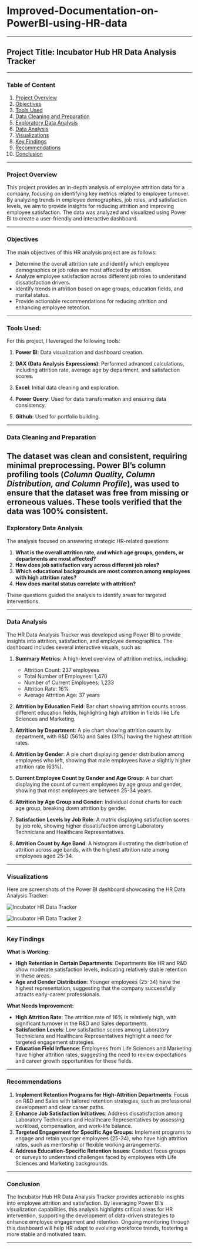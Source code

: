 # Improved-Documentation-on-PowerBI-using-HR-data

---

## Project Title: Incubator Hub HR Data Analysis Tracker

---

### Table of Content

1. [Project Overview](#project-overview)
2. [Objectives](#objectives)
3. [Tools Used](#tools-used)
4. [Data Cleaning and Preparation](#data-cleaning-and-preparation)
5. [Exploratory Data Analysis](#exploratory-data-analysis)
6. [Data Analysis](#data-analysis)
7. [Visualizations](#visualizations)
8. [Key Findings](#key-findings)
9. [Recommendations](#recommendations)
10. [Conclusion](#conclusion)

---

### Project Overview

This project provides an in-depth analysis of employee attrition data for a company, focusing on identifying key metrics related to employee turnover. By analyzing trends in employee demographics, job roles, and satisfaction levels, we aim to provide insights for reducing attrition and improving employee satisfaction. The data was analyzed and visualized using Power BI to create a user-friendly and interactive dashboard.

---

### Objectives

The main objectives of this HR analysis project are as follows:

- Determine the overall attrition rate and identify which employee demographics or job roles are most affected by attrition.
- Analyze employee satisfaction across different job roles to understand dissatisfaction drivers.
- Identify trends in attrition based on age groups, education fields, and marital status.
- Provide actionable recommendations for reducing attrition and enhancing employee retention.

---

### Tools Used:

For this project, I leveraged the following tools:

1. **Power BI**: Data visualization and dashboard creation.
   
2. **DAX (Data Analysis Expressions)**: Performed advanced calculations, including attrition rate, average age by department, and satisfaction scores.
   
3. **Excel**: Initial data cleaning and exploration.
  
4. **Power Query**: Used for data transformation and ensuring data consistency.

5. **Github**: Used for portfolio building.

---

### Data Cleaning and Preparation

The dataset was clean and consistent, requiring minimal preprocessing. **Power BI’s column profiling tools** (*Column Quality, Column Distribution, and Column Profile*), was used to ensure that the dataset was free from missing or erroneous values. These tools verified that the data was 100% consistent.
---


### Exploratory Data Analysis

The analysis focused on answering strategic HR-related questions:

1. **What is the overall attrition rate, and which age groups, genders, or departments are most affected?**
2. **How does job satisfaction vary across different job roles?**
3. **Which educational backgrounds are most common among employees with high attrition rates?**
4. **How does marital status correlate with attrition?**

These questions guided the analysis to identify areas for targeted interventions.

---

### Data Analysis

The HR Data Analysis Tracker was developed using Power BI to provide insights into attrition, satisfaction, and employee demographics. The dashboard includes several interactive visuals, such as:

1. **Summary Metrics**: A high-level overview of attrition metrics, including:
   - Attrition Count: 237 employees
   - Total Number of Employees: 1,470
   - Number of Current Employees: 1,233
   - Attrition Rate: 16%
   - Average Attrition Age: 37 years

2. **Attrition by Education Field**: Bar chart showing attrition counts across different education fields, highlighting high attrition in fields like Life Sciences and Marketing.

3. **Attrition by Department**: A pie chart showing attrition counts by department, with R&D (56%) and Sales (31%) having the highest attrition rates.

4. **Attrition by Gender**: A pie chart displaying gender distribution among employees who left, showing that male employees have a slightly higher attrition rate (63%).

5. **Current Employee Count by Gender and Age Group**: A bar chart displaying the count of current employees by age group and gender, showing that most employees are between 25-34 years.

6. **Attrition by Age Group and Gender**: Individual donut charts for each age group, breaking down attrition by gender.

7. **Satisfaction Levels by Job Role**: A matrix displaying satisfaction scores by job role, showing higher dissatisfaction among Laboratory Technicians and Healthcare Representatives.

8. **Attrition Count by Age Band**: A histogram illustrating the distribution of attrition across age bands, with the highest attrition rate among employees aged 25-34.

---

### Visualizations

Here are screenshots of the Power BI dashboard showcasing the HR Data Analysis Tracker:

![Incubator HR Data Tracker](https://github.com/user-attachments/assets/ac01982e-bee9-4745-9896-d131ac8547c0)

![Incubator HR Data Tracker 2](https://github.com/user-attachments/assets/7d9d5adb-4c66-4f55-a346-044f450f10e0)


---

### Key Findings

**What is Working:**
- **High Retention in Certain Departments**: Departments like HR and R&D show moderate satisfaction levels, indicating relatively stable retention in these areas.
- **Age and Gender Distribution**: Younger employees (25-34) have the highest representation, suggesting that the company successfully attracts early-career professionals.

**What Needs Improvement:**
- **High Attrition Rate**: The attrition rate of 16% is relatively high, with significant turnover in the R&D and Sales departments.
- **Satisfaction Levels**: Low satisfaction scores among Laboratory Technicians and Healthcare Representatives highlight a need for targeted engagement strategies.
- **Education Field Influence**: Employees from Life Sciences and Marketing have higher attrition rates, suggesting the need to review expectations and career growth opportunities for these fields.

---

### Recommendations

1. **Implement Retention Programs for High-Attrition Departments**: Focus on R&D and Sales with tailored retention strategies, such as professional development and clear career paths.
2. **Enhance Job Satisfaction Initiatives**: Address dissatisfaction among Laboratory Technicians and Healthcare Representatives by assessing workload, compensation, and work-life balance.
3. **Targeted Engagement for Specific Age Groups**: Implement programs to engage and retain younger employees (25-34), who have high attrition rates, such as mentorship or flexible working arrangements.
4. **Address Education-Specific Retention Issues**: Conduct focus groups or surveys to understand challenges faced by employees with Life Sciences and Marketing backgrounds.

---

### Conclusion

The Incubator Hub HR Data Analysis Tracker provides actionable insights into employee attrition and satisfaction. By leveraging Power BI’s visualization capabilities, this analysis highlights critical areas for HR intervention, supporting the development of data-driven strategies to enhance employee engagement and retention. Ongoing monitoring through this dashboard will help HR adapt to evolving workforce trends, fostering a more stable and motivated team.

---
